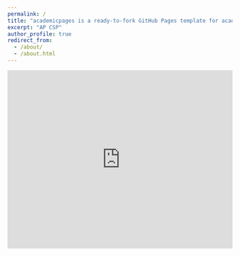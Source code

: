 ```yaml
---
permalink: /
title: "academicpages is a ready-to-fork GitHub Pages template for academic personal websites"
excerpt: "AP CSP"
author_profile: true
redirect_from: 
  - /about/
  - /about.html
---
```

<iframe height="400px" width="100%" src="https://repl.it/@CORWINHARRIS/Learning-Syntax-and-Python?lite=true" scrolling="no" frameborder="no" allowtransparency="true" allowfullscreen="true" sandbox="allow-forms allow-pointer-lock allow-popups allow-same-origin allow-scripts allow-modals"></iframe>
